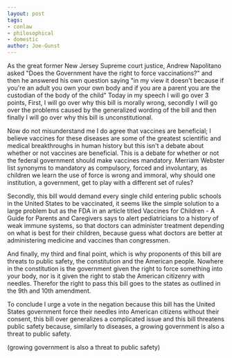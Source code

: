 ```yaml
---
layout: post
tags: 
- conlaw 
- philosophical 
- domestic
author: Joe-Gunst
---
```

As the great former New Jersey Supreme court justice, Andrew Napolitano asked "Does the Government have the right to force vaccinations?" and then he answered his own question saying "in my view it doesn't because if you're an adult you own your own body and if you are a parent you are the custodian of the body of the child" Today in my speech I will go over 3 points, First, I will go over why this bill is morally wrong, secondly I will go over the problems caused by the generalized wording of the bill and then finally I will go over why this bill is unconstitutional.

Now do not misunderstand me I do agree that vaccines are beneficial; I believe vaccines for these diseases are some of the greatest scientific and medical breakthroughs in human history but this isn't a debate about whether or not vaccines are beneficial. This is a debate for whether or not the federal government should make vaccines mandatory. Merriam Webster list synonyms to mandatory as compulsory, forced and involuntary, as children we learn the use of force is wrong and immoral, why should one institution, a government, get to play with a different set of rules?

Secondly, this bill would demand every single child entering public schools in the United States to be vaccinated, it seems like the simple solution to a large problem but as the FDA in an article titled Vaccines for Children - A Guide for Parents and Caregivers says to alert pediatricians to a history of weak immune systems, so that doctors can administer treatment depending on what is best for their children, because guess what doctors are better at administering medicine and vaccines than congressmen.

And finally, my third and final point, which is why proponents of this bill are threats to public safety, the constitution and the American people. Nowhere in the constitution is the government given the right to force something into your body, nor is it given the right to stab the American citizenry with needles. Therefor the right to pass this bill goes to the states as outlined in the 9th and 10th amendment.

To conclude I urge a vote in the negation because this bill has the United States government force their needles into American citizens without their consent, this bill over generalizes a complicated issue and this bill threatens public safety because, similarly to diseases, a growing government is also a threat to public safety.

(growing government is also a threat to public safety)
